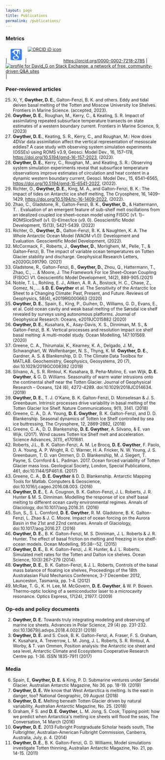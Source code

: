 ```yaml
---
layout: page
title: Publications
permalink: /publications/
---
```

### Metrics

| [![Google Scholar Logo](GoogleScholar.png)](https://scholar.google.com.au/citations?user=C0PFbeQAAAAJ&hl=en) | <a itemprop="sameAs" content="https://orcid.org/0000-0002-7218-2785" href="https://orcid.org/0000-0002-7218-2785" target="orcid.widget" rel="me noopener noreferrer" style="vertical-align:top;"><img src="https://orcid.org/sites/default/files/images/orcid_16x16.png" style="width:1em;margin-right:.5em;" alt="ORCID iD icon">https://orcid.org/0000-0002-7218-2785</a>  | <a href="https://stackexchange.com/users/1469184"><img src="https://stackexchange.com/users/flair/1469184.png" width="208" height="58" alt="profile for David_G on Stack Exchange, a network of free, community-driven Q&amp;A sites" title="profile for David_G on Stack Exchange, a network of free, community-driven Q&amp;A sites"></a> |

### Peer-reviewed articles
25. Xi, Y, **Gwyther, D. E.**, Galton-Fenzi, B. K. and others. Eddy and tidal deiven basal melting of the Totten and Moscow University Ice Shelves. Frontiers in Marine Science. (accepted, 2023).
24. **Gwyther, D. E.**, Roughan, M., Kerry, C., & Keating, S. R. Impact of assimilating repeated subsurface temperature transects on state estimates of a western boundary current. Frontiers in Marine Science, 9, (2023)
23. **Gwyther, D. E.**, Keating, S. R., Kerry, C., and Roughan, M.: How does 4DVar data assimilation affect the vertical representation of mesoscale eddies? A case study with observing system simulation experiments (OSSEs) using ROMS v3.9, Geosci. Model Dev., 16, 157–178, https://doi.org/10.5194/gmd-16-157-2023, (2023).
22. **Gwyther, D. E.**, Kerry, C., Roughan, M., and Keating, S. R.: Observing system simulation experiments reveal that subsurface temperature observations improve estimates of circulation and heat content in a dynamic western boundary current, Geosci. Model Dev., 15, 6541–6565, https://doi.org/10.5194/gmd-15-6541-2022, (2022). 
21. Richter, O., **Gwyther, D. E.**, King, M. A., and Galton-Fenzi, B. K.: The impact of tides on Antarctic ice shelf melting, The Cryosphere, 16, 1409–1429, https://doi.org/10.5194/tc-16-1409-2022, (2022). 
20. Zhao, C., Gladstone, R., Galton-Fenzi, B. K., **Gwyther, D.**, & Hattermann, T. . Evaluation of an emergent feature of sub-shelf melt oscillations from an idealized coupled ice sheet–ocean model using FISOC (v1. 1)–ROMSIceShelf (v1. 0)–Elmer/Ice (v9. 0). Geoscientific Model Development, 15(13), 5421-5439. (2022)
19. Richter, O., **Gwyther, D.**, Galton-Fenzi, B. K. & Naughten, K. A. The Whole Antarctic Ocean Model (WAOM v1.0): Development and Evaluation. Geoscientific Model Development, (2022).
18. McCormack, F., Roberts, J., **Gwyther, D.**, Morlighem, M., Pelle, T., \& Galton‐Fenzi, B. The impact of variable ocean temperatures on Totten Glacier stability and discharge. Geophysical Research Letters, e2020GL091790.  (2021)
17. Gladstone, R., Galton-Fenzi, B., **Gwyther, D.**, Zhou, Q., Hattermann, T., Zhao, C., ... & Moore, J. The Framework For Ice Sheet–Ocean Coupling (FISOC) V1. Geoscientific Model Development, 14(2), 889-905.(2021)
16. Noble, T. L., Rohling, E. J., Aitken, A. R. A., Bostock, H. C., Chase, Z., Gomez, N., ... & **D. E. Gwyther** et al. The Sensitivity of the Antarctic Ice Sheet to a Changing Climate: Past, Present, and Future. Reviews of Geophysics, 58(4), e2019RG000663 (2020)
15. **Gwyther, D. E.**, Spain, E., King, P., Guihen, D., Williams, G. D., Evans, E., et al. Cold ocean cavity and weak basal melting of the Sørsdal ice shelf revealed by surveys using autonomous platforms. Journal of Geophysical Research: Oceans, e2019JC015882 (2020)
14.	**Gwyther, D. E.**, Kusahara, K., Asay-Davis, X. S., Dinniman, M. S., & Galton-Fenzi, B. K. Vertical processes and resolution impact ice shelf basal melting: A multi-model study. Ocean Modelling, 147:101569. (2020)
13.	Greene, C. A., Thirumalai, K.,  Kearney, K. A., Delgado, J. M., Schwanghart, W. Wolfenbarger, N. S., Thyng, K. M. **Gwyther, D. E.**, Gardner, A. S. & Blankenship, D. D. The Climate Data Toolbox for MATLAB. Geochemistry, Geophysics, Geosystems, 20 (7), doi:10.1029/2019GC008392 (2019)
12.	Silvano, A., S. R. Rintoul, K. Kusahara, B. Peña-Molino, E. van Wijk, **D. E. Gwyther**, & G. D. Williams. Seasonality of warm water intrusions onto the continental shelf near the Totten Glacier. Journal of Geophysical Research – Oceans, 124 (6), 4272-4289. doi:10.1029/2018JC014634. (2019)
11.	**Gwyther, D. E.**, T. J. O'Kane, B. K. Galton-Fenzi, D. Monselesan & J. S. Greenbaum. Intrinsic processes drive variability in basal melting of the Totten Glacier Ice Shelf. Nature Communications, 9(1), 3141. (2018)
10.	Greene, C. A., D. A. Young, **D. E. Gwyther**, B. K. Galton-Fenzi, and D. D. Blankenship. Seasonal dynamics of Totten Ice Shelf controlled by sea ice buttressing, The Cryosphere, 12, 2869-2882, (2018)
9.	Greene, C. A., D. D. Blankenship, **D. E. Gwyther**, A. Silvano, & E. van Wijk. (2017). Wind causes Totten Ice Shelf melt and acceleration. Science Advances, 3(11), e1701681.
8.	Roberts, J.L., B. K. Galton-Fenzi, A. M. Le Brocq, **D. E. Gwyther**, F. Paolo, D. A. Young, A. P. Wright, R. C. Warner, H. A. Fricker, N. W. Young, J. S. Greenbaum, T. D. van Ommen, D. D. Blankenship, M. J. Siegert, T. Payne, S. Cornford & L. Padman. 2017. Ocean forced variability of Totten Glacier mass loss. Geological Society, London, Special Publications, 461, doi:10.1144/SP461.6. (2017)
7.	Greene, C. A., **D. E. Gwyther** & D. D. Blankenship.  Antarctic Mapping Tools for Matlab. Computers & Geoscience, doi:10.1016/j.cageo.2016.08.003. (2016)
6.	**Gwyther, D. E.**, E. A. Cougnon, B. K. Galton-Fenzi, J. L. Roberts, J. R. Hunter & M. S. Dinniman. Modelling the response of ice shelf basal melting to different ocean cavity environmental regimes. Annals of Glaciology, doi:10.1017/aog.2016.31. (2016)
5.	Sun, S., S. L. Cornford, **D. E. Gwyther**, R. M. Gladstone, B. K. Galton-Fenzi, L. Zhao & J. C. Moore. Impact of ocean forcing on the Aurora Basin in the 21st and 22nd centuries. Annals of Glaciology, doi:10.1017/aog.2016.27. (2016)
4.	**Gwyther, D. E.**, B. K. Galton-Fenzi, M. S. Dinniman, J. L. Roberts & J. R. Hunter. The effect of basal friction on melting and freezing in ice shelf-ocean models. Ocean Modelling, 95:38--52. (2015)
3.	**Gwyther, D. E.**, B. K. Galton-Fenzi, J. R. Hunter, & J. L. Roberts. Simulated melt rates for the Totten and Dalton ice shelves. Ocean Science, 10(3):267–279 (2014).
2.	**Gwyther, D. E.**, B. K. Galton-Fenzi, & J. L. Roberts, Controls of the basal mass balance of floating ice shelves, Proceedings of the 18th Australasian Fluid Mechanics Conference, 3-7 December 2012, Launceston, Tasmania, pp. 1-4. (2012) 
1.	McRae, T. G., K. H. Lee, M. McGovern, **D. E. Gwyther**, & W. P. Bowen. Thermo-optic locking of a semiconductor laser to a microcavity resonance. Optics Express, 17(24), 21977. (2009)

### Op-eds and policy documents
2.	**Gwyther, D. E.** Towards truly integrating modeling and observing of marine ice sheets. Advances in Polar Science, 29 (4) pp. 231-232. doi:10.13679/j.advps.2018.4.00231 (2018)
1.	**Gwyther, D. E.** and S. Cook, B. K. Galton-Fenzi, A. Fraser, F. S. Graham, K. Kusahara, A. Treverrow, L. M. Jong, J. L. Roberts, S. R. Rintoul, A. Worby, & T. van Ommen, Position analysis: the Antarctic ice sheet and sea level, Antarctic Climate and Ecosystems Cooperative Research Centre pp. 1-36. ISSN 1835-7911 (2017)

### Media
6.	Spain, E, **Gwyther, D. E.** & King, P. D. Submarine ventures under Sørsdal Glacier. Australian Antarctic Magazine, No 36. pp. 18-19. (2019)
5.	**Gwyther, D. E.** We know that West Antarctica is melting. Is the east in danger, too? National Geographic, 09 August (2018)
4.	**Gwyther, D. E.** Melting beneath Totten Glacier driven by natural variability, Australian Antarctic Magazine, No. 25. (2018)
3.	Graham, F S. and **D. E. Gwyther**, L. M. Jong, S. Cook, Tipping point: how we predict when Antarctica's melting ice sheets will flood the seas, The Conversation, 14 March (2016)
2.	**Gwyther, D. E.** 2013 Fulbright Postgraduate Scholar heads south, The Fulbrighter, Australian-American Fulbright Commission, Canberra, Australia, July, p. 4. (2014)
1.	**Gwyther, D. E.**, B. K. Galton-Fenzi, G. D. Williams, Model simulations investigate Totten thinning, Australian Antarctic Magazine, No. 21, pp. 14-15. (2011)
